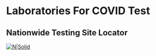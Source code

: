 # Laboratories For COVID Test
## Nationwide Testing Site Locator

[![N|Solid](https://www.travelsafe.pr.gov/images/Logo_SALUD.svg)](https://www.travelsafe.pr.gov/)



